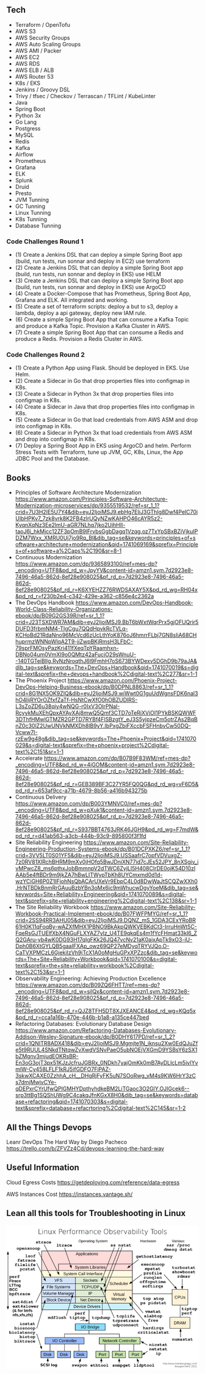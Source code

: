 ## Tech

* Terraform / OpenTofu
* AWS S3
* AWS Security Groups
* AWS Auto Scaling Groups
* AWS AMI / Packer
* AWS EC2
* AWS RDS
* AWS ELB / ALB
* AWS Router 53
* K8s / EKS
* Jenkins / Groovy DSL
* Trivy / tfsec / Checkov / Terrascan / TFLint / KubeLinter
* Java
* Spring Boot 
* Python 3x
* Go Lang
* Postgress
* MySQL
* Redis
* Kafka
* Airflow
* Prometheus
* Grafana
* ELK
* Splunk 
* Druid
* Presto
* JVM Tunning
* GC Tunning
* Linux Tunning
* K8s Tunning
* Database Tunning

### Code Challenges Round 1

* (1) Create a Jenkins DSL that can deploy a simple Spring Boot app (build, run tests, run sonnar and deploy in EC2) use terraform
* (2) Create a Jenkins DSL that can deploy a simple Spring Boot app (build, run tests, run sonnar and deploy in EKS) use HELM
* (3) Create a Jenkins DSL that can deploy a simple Spring Boot app (build, run tests, run sonnar and deploy in EKS) use ArgoCD
* (4) Create a Docker-Compose that has Prometheus, Spring Boot App, Grafana and ELK. All integrated and working.
* (5) Create a set of terraform scripts: deploy a but to s3, deploy a lambda, deploy a api gateway, deploy new IAM rule.
* (6) Create a simple Spring Boot App that can consume a Kafka Topic and produce a Kafka Topic. Provision a Kafka Cluster in AWS.
* (7) Create a simple Spring Boot App that can consume a Redis and produce a Redis. Provision a Redis Cluster in AWS.

### Code Challenges Round 2

* (1) Create a Python App using Flask. Should be deployed in EKS. Use Helm.
* (2) Create a Sidecar in Go that drop properties files into configmap in K8s. 
* (3) Create a Sidecar in Python 3x that drop properties files into configmap in K8s.
* (4) Create a Sidecar in Java that drop properties files into configmap in K8s.
* (5) Create a Sidecar in Go that load credentials from AWS ASM and drop into configmap in K8s.
* (6) Create a Sidecar in Python 3x that load credentials from AWS ASM and drop into configmap in K8s. 
* (7) Deploy a Spring Boot App in EKS using ArgoCD and helm. Perform Stress Tests with Terraform, tune up JVM, GC, K8s, Linux, the App JDBC Pool and the Database.

## Books

* Principles of Software Architecture Modernization https://www.amazon.com/Principles-Software-Architecture-Modernization-microservices/dp/9355519532/ref=sr_1_1?crid=7U3H2IE5U7Y4&dib=eyJ2IjoiMSJ9.ebHg7EIiJ3GThIg8Dwf4PelC70iUIbHPKv7_7zk8vrk8K2FB4zlrUQyNZwKAHPO46cAYR5z2-KyqnXqNz3Ee2lmU-aGR7NLhq7jko2UihHIl-taoJ6i_hkMjcc12ZF3pOmB9lFrvbsGgbDagq1Vzqg.oz7TxYpSBxBZjVjkuIPDZM7Wxx_XMRU0Uj7jo9Rq_BI&dib_tag=se&keywords=principles+of+software+architecture+modernization&qid=1741069169&sprefix=Principles+of+software+a%2Caps%2C190&sr=8-1
* Continuous Modernization https://www.amazon.com/dp/9365893100/ref=mes-dp?_encoding=UTF8&pd_rd_w=JpyYV&content-id=amzn1.sym.7d2923e8-7496-46a5-862d-8ef28e908025&pf_rd_p=7d2923e8-7496-46a5-862d-8ef28e908025&pf_rd_r=K6XYEHZZ76RWDSAXAY5X&pd_rd_wg=RH04x&pd_rd_r=f230b2e4-c342-429e-a362-c856e4c2362a
* The DevOps Handbook https://www.amazon.com/DevOps-Handbook-World-Class-Reliability-Organizations-ebook/dp/B09G2GS39R/ref=sr_1_1?crid=J23TSXDWR7AM&dib=eyJ2IjoiMSJ9.BbT6bWxtWqrPrx5gjOFUQrir5DUFD3frbmNM4-TIgCgu7QQdHpvkRcTVLq-KCHoBd21RdaNno96McVcd6zUcLthYoK876oJ6hmrrFLbj7GN8sIiA68CHhuprmzWNNpWlqA2T9-jjZwpBKjRmsH3LFbC-79sprFMOsyPazKri411fXeqTpYRaamhxn-DBNo04um0VmXl9o0QMtz42aFucjO29sWnuU--140TGTeiBlIg.RyNzNroqthJ6l9FmhH7oS673BYWDexv5DGhD9b79aJA&dib_tag=se&keywords=The+DevOps+Handbook&qid=1741070019&s=digital-text&sprefix=the+devops+handbook%2Cdigital-text%2C277&sr=1-1
* The Phoenix Project https://www.amazon.com/Phoenix-Project-DevOps-Helping-Business-ebook/dp/B0DPNL8863/ref=sr_1_1?crid=8G1NX5OK9ZIQ&dib=eyJ2IjoiMSJ9.wiWwt0G1guUdWgnsFDK6nal3hO4lijRYOrOZfxfZaTf-HsNtCwXfO0hOBZUDlRS-L3sZoZD6u38qiy4wNQG-r0IxV3OlrPNaI-RcyykMuXEhQpxAYAyXAj8mwQ5Qmf3CTD7oTeRiXViOI1PYkBSKQWWF3DThfHMwlGTMZR2GPTD7RYBf4FlSBzgtY_eJ3S5yjpzeCm5otrZAs2BqBnZ0c30lZ2UwUNVkNMXDh8lB9yY.IbPxgZbiFXccbFSFHnbyCw50DQ-Vcww7I-rzEw9g48g&dib_tag=se&keywords=The+Phoenix+Project&qid=1741070029&s=digital-text&sprefix=the+phoenix+project%2Cdigital-text%2C151&sr=1-1
* Accelerate https://www.amazon.com/dp/B07B9F83WM/ref=mes-dp?_encoding=UTF8&pd_rd_w=4jGOM&content-id=amzn1.sym.7d2923e8-7496-46a5-862d-8ef28e908025&pf_rd_p=7d2923e8-7496-46a5-862d-8ef28e908025&pf_rd_r=GEB389BF3C27YR5FQ0QG&pd_rd_wg=vF6D5&pd_rd_r=653af9cc-a71b-4679-8b56-a416b943275b
* Continuous Delivery https://www.amazon.com/dp/B003YMNVC0/ref=mes-dp?_encoding=UTF8&pd_rd_w=pXuk1&content-id=amzn1.sym.7d2923e8-7496-46a5-862d-8ef28e908025&pf_rd_p=7d2923e8-7496-46a5-862d-8ef28e908025&pf_rd_r=S937BBT4763JRK46JGH9&pd_rd_wg=F7mdW&pd_rd_r=d41ab563-a3cb-444b-93c9-895800f3f1fd
* Site Reliability Engineering https://www.amazon.com/Site-Reliability-Engineering-Production-Systems-ebook/dp/B01DCPXKZ6/ref=sr_1_1?crid=3VV5LT0S01YF5&dib=eyJ2IjoiMSJ9.USSaafrC7opfVDVuxgZ-7z0RV81XlRchBHRM9mXv0jHOfq5BwJDniXN77id7cJEs52JPY_8nXSgiv_ivMPwcZ8_ms6pthxJobBmmnpV2dTWC6ZyjLI5H408ClrDE0ojK54D10zlAAb5e4ftBDr9m9jkZA7hBwLITWypTbKh8UYCmxmd0d1d-wzYCiGH6P0Z1IFjohNsQbACArUXeVr9EbpC4L0d8DwWaJtSCQZwXXh0.HrNTBDkBnmRrGAuuBzbYBn3oMx6ic9mWhucwDgyYoeM&dib_tag=se&keywords=Site+Reliability+Engineering&qid=1741070089&s=digital-text&sprefix=site+reliability+engineering%2Cdigital-text%2C138&sr=1-1
* The Site Reliability Workbook https://www.amazon.com/Site-Reliability-Workbook-Practical-Implement-ebook/dp/B07FWFPMYG/ref=sr_1_1?crid=2SS94RR3AHU05&dib=eyJ2IjoiMSJ9.DQNZ_mS_1GDA3CExYRoBR61H0K11qFoqBy-wAZXfMHX1PBNO9BkAkpQWKVEBKdCt3-IrruHnWt5C-FqeRsGJTUElfXbX4NGuFLXYAZ7yIz_U4TE9qkqEs4m1fYcFHmat33kI6_ZQ2GAru-yb4wK0DG93H17qIgFKk26JQ47vcNv21aK0ajxApTk9xO3-jU-Dph0B6XtGYLQB5gaaIFXAp_owz69QP27eMDyqTRYVJQo.O-CaTVXPMCzL6GjekiIzVh9jTcX1A0oMgHuGPxXPZzc&dib_tag=se&keywords=The+Site+Reliability+Workbook&qid=1741070100&s=digital-text&sprefix=the+site+reliability+workbook%2Cdigital-text%2C153&sr=1-1
* Observability Engineering: Achieving Production Excellence https://www.amazon.com/dp/B09ZQ6FHTT/ref=mes-dp?_encoding=UTF8&pd_rd_w=silQx&content-id=amzn1.sym.7d2923e8-7496-46a5-862d-8ef28e908025&pf_rd_p=7d2923e8-7496-46a5-862d-8ef28e908025&pf_rd_r=QJZ8TFH5DT8XJXEANCE4&pd_rd_wg=KQq5x&pd_rd_r=cca1a16b-470e-446b-b1a8-a135ce447bed
* Refactoring Databases: Evolutionary Database Design https://www.amazon.com/Refactoring-Databases-Evolutionary-Addison-Wesley-Signature-ebook/dp/B0DHY617PD/ref=sr_1_2?crid=1QNITR8ADX418&dib=eyJ2IjoiMSJ9.Mgmjte1N_iknsu2Xw0EdQJuZfe5t9RUUL4SNkdTNtqwZvXwdVSNvPaeO5ubNOEjVXGmD9YSBsY6zSX1bZMgnv3mjudEOKRsBR-En3oG3ojT3px51KJzJcfruJGBRx_0NDkh7yajOmKk0mB7AyDLIcLm5ivIYvmlW-Cy458LFLF1kRJ5ifGDFO7FiPAZ-3skwXCAXE0ZzhhA_cH__DHgRjFyFK5uN7SOoRwg_vM4s9KW6HrY3zCs7dmjMwjvCYe-qDEPxrCYrUfwQPIGMHYDpthyhdkeBM2LiTGaoc3O2GlY.OJIGcek6--srp3ttBg1SQShUWg9C4cakqJfnKGxX8H0&dib_tag=se&keywords=database+refactoring&qid=1741070303&s=digital-text&sprefix=database+refacrtoring%2Cdigital-text%2C145&sr=1-2


## All the Things Devops

Leanr DevOps The Hard Way by Diego Pacheco
https://trello.com/b/ZFVZz4Cd/devops-learning-the-hard-way

## Useful Information

Cloud Egress Costs
https://getdeploying.com/reference/data-egress

AWS Instances Cost
https://instances.vantage.sh/

## Lean all this tools for Troubleshooting in Linux

![Linux Performance / Troubleshooting ](linux-perf-troubleshooting.png)